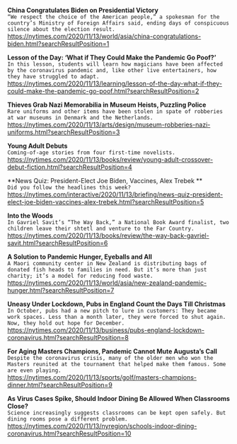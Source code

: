**China Congratulates Biden on Presidential Victory**\
`“We respect the choice of the American people,” a spokesman for the country’s Ministry of Foreign Affairs said, ending days of conspicuous silence about the election result.`\
https://nytimes.com/2020/11/13/world/asia/china-congratulations-biden.html?searchResultPosition=1

**Lesson of the Day: ‘What if They Could Make the Pandemic Go Poof?’**\
`In this lesson, students will learn how magicians have been affected by the coronavirus pandemic and, like other live entertainers, how they have struggled to adapt.`\
https://nytimes.com/2020/11/13/learning/lesson-of-the-day-what-if-they-could-make-the-pandemic-go-poof.html?searchResultPosition=2

**Thieves Grab Nazi Memorabilia in Museum Heists, Puzzling Police**\
`Rare uniforms and other items have been stolen in spate of robberies at war museums in Denmark and the Netherlands.`\
https://nytimes.com/2020/11/13/arts/design/museum-robberies-nazi-uniforms.html?searchResultPosition=3

**Young Adult Debuts**\
`Coming-of-age stories from four first-time novelists.`\
https://nytimes.com/2020/11/13/books/review/young-adult-crossover-debut-fiction.html?searchResultPosition=4

**News Quiz: President-Elect Joe Biden, Vaccines, Alex Trebek **\
`Did you follow the headlines this week?`\
https://nytimes.com/interactive/2020/11/13/briefing/news-quiz-president-elect-joe-biden-vaccines-alex-trebek.html?searchResultPosition=5

**Into the Woods**\
`In Gavriel Savit’s “The Way Back,” a National Book Award finalist, two children leave their shtetl and venture to the Far Country.`\
https://nytimes.com/2020/11/13/books/review/the-way-back-gavriel-savit.html?searchResultPosition=6

**A Solution to Pandemic Hunger, Eyeballs and All**\
`A Maori community center in New Zealand is distributing bags of donated fish heads to families in need. But it’s more than just charity; it’s a model for reducing food waste.`\
https://nytimes.com/2020/11/13/world/asia/new-zealand-pandemic-hunger.html?searchResultPosition=7

**Uneasy Under Lockdown, Pubs in England Count the Days Till Christmas**\
`In October, pubs had a new pitch to lure in customers: They became work spaces. Less than a month later, they were forced to shut again. Now, they hold out hope for December.`\
https://nytimes.com/2020/11/13/business/pubs-england-lockdown-coronavirus.html?searchResultPosition=8

**For Aging Masters Champions, Pandemic Cannot Mute Augusta’s Call**\
`Despite the coronavirus crisis, many of the older men who won the Masters reunited at the tournament that helped make them famous. Some are even playing.`\
https://nytimes.com/2020/11/13/sports/golf/masters-champions-dinner.html?searchResultPosition=9

**As Virus Cases Spike, Should Indoor Dining Be Allowed When Classrooms Close?**\
`Science increasingly suggests classrooms can be kept open safely. But dining rooms pose a different problem.`\
https://nytimes.com/2020/11/13/nyregion/schools-indoor-dining-coronavirus.html?searchResultPosition=10

